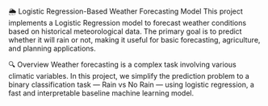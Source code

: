 
🌦️ Logistic Regression-Based Weather Forecasting Model
This project implements a Logistic Regression model to forecast weather conditions based on historical meteorological data. The primary goal is to predict whether it will rain or not, making it useful for basic forecasting, agriculture, and planning applications.

🔍 Overview
Weather forecasting is a complex task involving various climatic variables. In this project, we simplify the prediction problem to a binary classification task — Rain vs No Rain — using logistic regression, a fast and interpretable baseline machine learning model.
